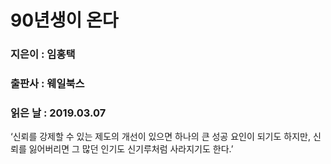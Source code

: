 # 90년생이 온다
### 지은이 : 임홍택
### 출판사 : 웨일북스
### 읽은 날 : 2019.03.07

‘신뢰를 강제할 수 있는 제도의 개선이 있으면 하나의 큰 성공 요인이 되기도 하지만, 신뢰를 잃어버리면 그 많던 인기도 신기루처럼 사라지기도 한다.’
